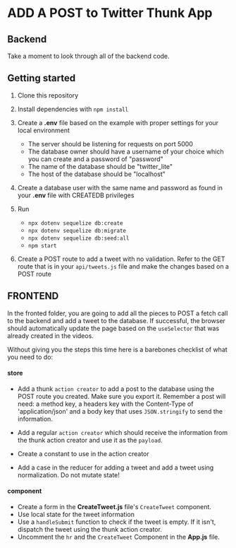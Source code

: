 # ADD A POST to Twitter Thunk App

## Backend

Take a moment to look through all of the backend code.

## Getting started

1. Clone this repository
2. Install dependencies with `npm install`
3. Create a **.env** file based on the example with proper settings for your
   local environment
   - The server should be listening for requests on port 5000
   - The database owner should have a username of your choice which you can
     create and a password of "password"
   - The name of the database should be "twitter_lite"
   - The host of the database should be "localhost"
4. Create a database user with the same name and password as found in your
   **.env** file with CREATEDB privileges
5. Run

   - `npx dotenv sequelize db:create`
   - `npx dotenv sequelize db:migrate`
   - `npx dotenv sequelize db:seed:all`
   - `npm start`

6. Create a POST route to add a tweet with no validation. Refer to the GET route
   that is in your `api/tweets.js` file and make the changes based on a POST
   route

## FRONTEND

In the fronted folder, you are going to add all the pieces to POST a fetch call
to the backend and add a tweet to the database. If successful, the browser
should automatically update the page based on the `useSelector` that was already
created in the videos.

Without giving you the steps this time here is a barebones checklist of what you
need to do:

#### store

- Add a thunk `action creator` to add a post to the database using the POST
  route you created. Make sure you export it. Remember a post will need: a
  method key, a headers key with the Content-Type of 'application/json' and a
  body key that uses `JSON.stringify` to send the information.

- Add a regular `action creator` which should receive the information from the
  thunk action creator and use it as the `payload`.

- Create a constant to use in the action creator

- Add a case in the reducer for adding a tweet and add a tweet using
  normalization. Do not mutate state!

#### component

- Create a form in the **CreateTweet.js** file's `CreateTweet` component.
- Use local state for the tweet information
- Use a `handleSubmit` function to check if the tweet is empty. If it isn't,
  dispatch the tweet using the thunk action creator.
- Uncomment the `hr` and the `CreateTweet` Component in the **App.js** file.
